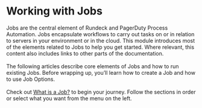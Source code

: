 # Working with Jobs
Jobs are the central element of Rundeck and PagerDuty Process Automation.  Jobs encapsulate workflows to carry out tasks on or in relation to servers in your environment or in the cloud. This module introduces most of the elements related to Jobs to help you get started. Where relevant, this content also includes links to other parts of the documentation.<br><br>
The following articles describe core elements of Jobs and how to run existing Jobs. Before wrapping up, you’ll learn how to create a Job and how to use Job Options.<br><br>
Check out [What is a Job?](/learning/getting-started/jobs/what-is-a-job.html) to begin your journey. Follow the sections in order or select what you want from the menu on the left.<br>
